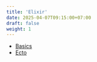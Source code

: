 ```yaml
---
title: 'Elixir'
date: 2025-04-07T09:15:00+07:00
draft: false
weight: 1
---
```


- [Basics](./basics)
- [Ecto](./ecto)
